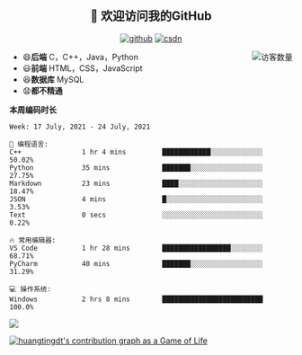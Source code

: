 <h2 align="center">👋 欢迎访问我的GitHub</h2>
  <p align="center">
    <a href="https://github.com/Huangtingdt/Huangtingdt"><img src="https://img.shields.io/badge/GitHub-ff79c6" alt="github"></a>
    <a href="https://blog.csdn.net/qq_43531216"><img src="https://img.shields.io/badge/CSDN-cf000e" alt="csdn"></a>
  </p>

  <img align='right' src="https://profile-counter.glitch.me/Huangtingdt/count.svg" alt="访客数量"/>

  - 😄**后端** C，C++，Java，Python
  - 😃**前端** HTML，CSS，JavaScript
  - 😆**数据库** MySQL
  - 😧**都不精通**

  **本周编码时长**

  <!--START_SECTION:waka-->
```text
Week: 17 July, 2021 - 24 July, 2021

💬 编程语言: 
C++               1 hr 4 mins         ████████████░░░░░░░░░░░░░   50.02% 
Python            35 mins             ███████░░░░░░░░░░░░░░░░░░   27.75% 
Markdown          23 mins             ████░░░░░░░░░░░░░░░░░░░░░   18.47% 
JSON              4 mins              █░░░░░░░░░░░░░░░░░░░░░░░░   3.53% 
Text              0 secs              ░░░░░░░░░░░░░░░░░░░░░░░░░   0.22%

🔥 常用编辑器: 
VS Code           1 hr 28 mins        █████████████████░░░░░░░░   68.71% 
PyCharm           40 mins             ███████░░░░░░░░░░░░░░░░░░   31.29%

💻 操作系统: 
Windows           2 hrs 8 mins        █████████████████████████   100.0%

```


<!--END_SECTION:waka-->

[![](https://github-readme-stats.vercel.app/api?theme=onedark&username=huangtingdt)](https://github.com/anuraghazra/github-readme-stats)

  [![huangtingdt's contribution graph as a Game of Life](https://github4life.herokuapp.com/huangtingdt.gif)](https://github4life.herokuapp.com/huangtingdt)
